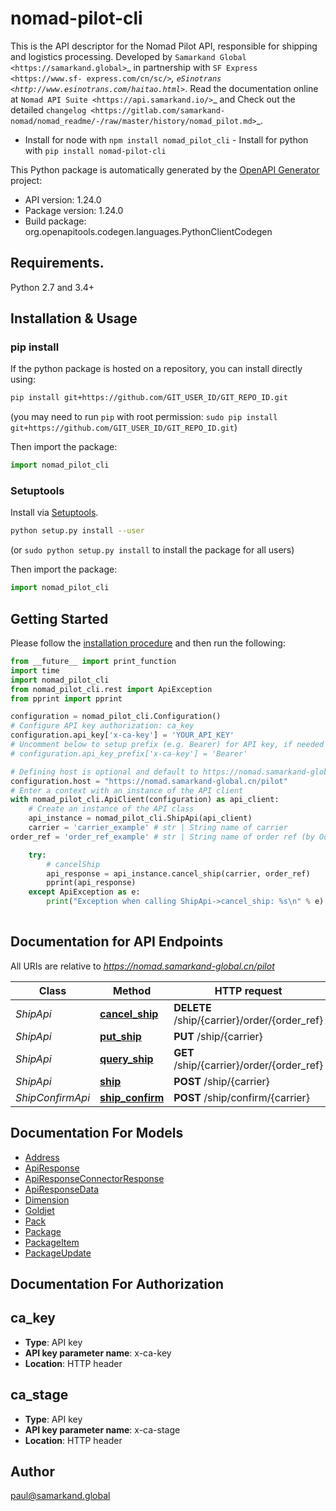 # nomad-pilot-cli
This is the API descriptor for the Nomad Pilot API, responsible for shipping and logistics processing.
Developed by `Samarkand Global <https://samarkand.global>`_ in partnership with `SF Express <https://www.sf- express.com/cn/sc/>`_, `eSinotrans <http://www.esinotrans.com/haitao.html>`_.
Read the documentation online at `Nomad API Suite <https://api.samarkand.io/>`_ and Check out the detailed `changelog <https://gitlab.com/samarkand-nomad/nomad_readme/-/raw/master/history/nomad_pilot.md>`_.
- Install for node with ``npm install nomad_pilot_cli`` - Install for python with ``pip install nomad-pilot-cli``

This Python package is automatically generated by the [OpenAPI Generator](https://openapi-generator.tech) project:

- API version: 1.24.0
- Package version: 1.24.0
- Build package: org.openapitools.codegen.languages.PythonClientCodegen

## Requirements.

Python 2.7 and 3.4+

## Installation & Usage
### pip install

If the python package is hosted on a repository, you can install directly using:

```sh
pip install git+https://github.com/GIT_USER_ID/GIT_REPO_ID.git
```
(you may need to run `pip` with root permission: `sudo pip install git+https://github.com/GIT_USER_ID/GIT_REPO_ID.git`)

Then import the package:
```python
import nomad_pilot_cli
```

### Setuptools

Install via [Setuptools](http://pypi.python.org/pypi/setuptools).

```sh
python setup.py install --user
```
(or `sudo python setup.py install` to install the package for all users)

Then import the package:
```python
import nomad_pilot_cli
```

## Getting Started

Please follow the [installation procedure](#installation--usage) and then run the following:

```python
from __future__ import print_function
import time
import nomad_pilot_cli
from nomad_pilot_cli.rest import ApiException
from pprint import pprint

configuration = nomad_pilot_cli.Configuration()
# Configure API key authorization: ca_key
configuration.api_key['x-ca-key'] = 'YOUR_API_KEY'
# Uncomment below to setup prefix (e.g. Bearer) for API key, if needed
# configuration.api_key_prefix['x-ca-key'] = 'Bearer'

# Defining host is optional and default to https://nomad.samarkand-global.cn/pilot
configuration.host = "https://nomad.samarkand-global.cn/pilot"
# Enter a context with an instance of the API client
with nomad_pilot_cli.ApiClient(configuration) as api_client:
    # Create an instance of the API class
    api_instance = nomad_pilot_cli.ShipApi(api_client)
    carrier = 'carrier_example' # str | String name of carrier
order_ref = 'order_ref_example' # str | String name of order ref (by Odoo)

    try:
        # cancelShip
        api_response = api_instance.cancel_ship(carrier, order_ref)
        pprint(api_response)
    except ApiException as e:
        print("Exception when calling ShipApi->cancel_ship: %s\n" % e)
    
```

## Documentation for API Endpoints

All URIs are relative to *https://nomad.samarkand-global.cn/pilot*

Class | Method | HTTP request | Description
------------ | ------------- | ------------- | -------------
*ShipApi* | [**cancel_ship**](docs/ShipApi.md#cancel_ship) | **DELETE** /ship/{carrier}/order/{order_ref} | cancelShip
*ShipApi* | [**put_ship**](docs/ShipApi.md#put_ship) | **PUT** /ship/{carrier} | ship
*ShipApi* | [**query_ship**](docs/ShipApi.md#query_ship) | **GET** /ship/{carrier}/order/{order_ref} | queryShip
*ShipApi* | [**ship**](docs/ShipApi.md#ship) | **POST** /ship/{carrier} | ship
*ShipConfirmApi* | [**ship_confirm**](docs/ShipConfirmApi.md#ship_confirm) | **POST** /ship/confirm/{carrier} | shipConfirm


## Documentation For Models

 - [Address](docs/Address.md)
 - [ApiResponse](docs/ApiResponse.md)
 - [ApiResponseConnectorResponse](docs/ApiResponseConnectorResponse.md)
 - [ApiResponseData](docs/ApiResponseData.md)
 - [Dimension](docs/Dimension.md)
 - [Goldjet](docs/Goldjet.md)
 - [Pack](docs/Pack.md)
 - [Package](docs/Package.md)
 - [PackageItem](docs/PackageItem.md)
 - [PackageUpdate](docs/PackageUpdate.md)


## Documentation For Authorization


## ca_key

- **Type**: API key
- **API key parameter name**: x-ca-key
- **Location**: HTTP header


## ca_stage

- **Type**: API key
- **API key parameter name**: x-ca-stage
- **Location**: HTTP header


## Author

paul@samarkand.global


